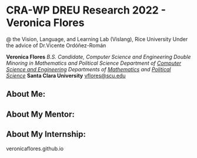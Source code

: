# CRA-WP DREU Research 2022 - Veronica Flores
@ the Vision, Language, and Learning Lab (Vislang), Rice University
Under the advice of Dr.Vicente Ordóñez-Román

**Veronica Flores**
*B.S. Candidate, Computer Science and Engineering
Double Minoring in Mathematics and Political Science
Department of [Computer Science and Engineering](https://www.scu.edu/engineering/academic-programs/department-of-computer-engineering/)
Departments of [Mathematics](https://www.scu.edu/cas/mathcs/) and [Political Science](https://www.scu.edu/cas/political-science/)* 
**Santa Clara University**
vflores@scu.edu

## About Me:

## About My Mentor:

## About My Internship:

veronicaflores.github.io
